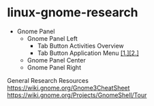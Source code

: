 # linux-gnome-research

* Gnome Panel
  *  Gnome Panel Left 
     * Tab Button Activities Overview 
     * Tab Button Application Menu [[1.]](https://wiki.gnome.org/Design/OS/AppMenu)[[2.]](https://wiki.gnome.org/HowDoI/ApplicationMenu)
  * Gnome Panel Center
  * Gnome Panel Right
  
  
General Research Resources  
https://wiki.gnome.org/Gnome3CheatSheet  
https://wiki.gnome.org/Projects/GnomeShell/Tour  
